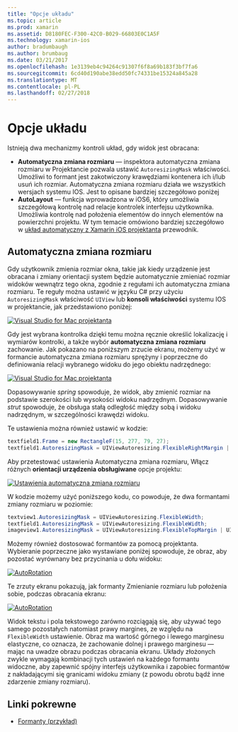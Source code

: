 ```yaml
---
title: "Opcje układu"
ms.topic: article
ms.prod: xamarin
ms.assetid: D8180FEC-F300-42C0-B029-66803E0C1A5F
ms.technology: xamarin-ios
author: bradumbaugh
ms.author: brumbaug
ms.date: 03/21/2017
ms.openlocfilehash: 1e3139eb4c94264c91307f6f8a69b183f3bf7fa6
ms.sourcegitcommit: 6cd40d190abe38edd50fc74331be15324a845a28
ms.translationtype: MT
ms.contentlocale: pl-PL
ms.lasthandoff: 02/27/2018
---
```

# <a name="layout-options"></a>Opcje układu

Istnieją dwa mechanizmy kontroli układ, gdy widok jest obracana:

-  **Automatyczna zmiana rozmiaru** — inspektora automatyczna zmiana rozmiaru w Projektancie pozwala ustawić `AutoresizingMask` właściwości. Umożliwi to formant jest zakotwiczony krawędziami kontenera ich i/lub usuń ich rozmiar. Automatyczna zmiana rozmiaru działa we wszystkich wersjach systemu IOS. Jest to opisane bardziej szczegółowo poniżej
-  **AutoLayout** — funkcja wprowadzona w iOS6, który umożliwia szczegółową kontrolę nad relacje kontrolek interfejsu użytkownika. Umożliwia kontrolę nad położenia elementów do innych elementów na powierzchni projektu. W tym temacie omówiono bardziej szczegółowo w [układ automatyczny z Xamarin iOS projektanta](~/ios/user-interface/designer/designer-auto-layout.md) przewodnik.


## <a name="autosizing"></a>Automatyczna zmiana rozmiaru

Gdy użytkownik zmienia rozmiar okna, takie jak kiedy urządzenie jest obracana i zmiany orientacji system będzie automatycznie zmieniać rozmiar widoków wewnątrz tego okna, zgodnie z regułami ich automatyczna zmiana rozmiaru. Te reguły można ustawić w języku C# przy użyciu `AutoresizingMask` właściwość `UIView` lub **konsoli właściwości** systemu IOS w projektancie, jak przedstawiono poniżej:

 [ ![](layout-options-images/image41.png "Visual Studio for Mac projektanta")](layout-options-images/image41.png)

Gdy jest wybrana kontrolka dzięki temu można ręcznie określić lokalizację i wymiarów kontrolki, a także wybór **automatyczna zmiana rozmiaru** zachowanie. Jak pokazano na poniższym zrzucie ekranu, możemy użyć w formancie automatyczna zmiana rozmiaru sprężyny i poprzeczne do definiowania relacji wybranego widoku do jego obiektu nadrzędnego:

 [ ![](layout-options-images/image42.png "Visual Studio for Mac projektanta")](layout-options-images/image42.png)

Dopasowywanie *spring* spowoduje, że widok, aby zmienić rozmiar na podstawie szerokości lub wysokości widoku nadrzędnym. Dopasowywanie *strut* spowoduje, że obsługa stałą odległość między sobą i widoku nadrzędnym, w szczególności krawędzi widoku.

Te ustawienia można również ustawić w kodzie:

```csharp
textfield1.Frame = new RectangleF(15, 277, 79, 27);
textfield1.AutoresizingMask = UIViewAutoresizing.FlexibleRightMargin | UIViewAutoresizing.FlexibleBottomMargin;
```


Aby przetestować ustawienia Automatyczna zmiana rozmiaru, Włącz różnych **orientacji urządzenia obsługiwane** opcje projektu:

 [ ![](layout-options-images/image43a.png "Ustawienia automatyczna zmiana rozmiaru")](layout-options-images/image43a.png)

W kodzie możemy użyć poniższego kodu, co powoduje, że dwa formantami zmiany rozmiaru w poziomie:

```csharp
textview1.AutoresizingMask = UIViewAutoresizing.FlexibleWidth;
textfield1.AutoresizingMask = UIViewAutoresizing.FlexibleWidth;
imageview1.AutoresizingMask = UIViewAutoresizing.FlexibleTopMargin | UIViewAutoresizing.FlexibleLeftMargin;
```


Możemy również dostosować formantów za pomocą projektanta. Wybieranie poprzeczne jako wystawiane poniżej spowoduje, że obraz, aby pozostać wyrównany bez przycinania u dołu widoku:

 [ ![](layout-options-images/autoresize.png "AutoRotation")](layout-options-images/autoresize.png)

Te zrzuty ekranu pokazują, jak formanty Zmienianie rozmiaru lub położenia sobie, podczas obracania ekranu:

 [ ![](layout-options-images/image44a.png "AutoRotation")](layout-options-images/image44a.png)

Widok tekstu i pola tekstowego zarówno rozciągają się, aby używać tego samego pozostałych natomiast prawy margines, ze względu na `FlexibleWidth` ustawienie. Obraz ma wartość górnego i lewego marginesu elastyczne, co oznacza, że zachowanie dolnej i prawego marginesu — mając na uwadze obrazu podczas obracania ekranu. Układy złożonych zwykle wymagają kombinacji tych ustawień na każdego formantu widoczne, aby zapewnić spójny interfejs użytkownika i zapobiec formantów z nakładającymi się granicami widoku zmiany (z powodu obrotu bądź inne zdarzenie zmiany rozmiaru).





## <a name="related-links"></a>Linki pokrewne

- [Formanty (przykład)](https://developer.xamarin.com/samples/Controls/)

